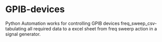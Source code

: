 # GPIB-devices
Python Automation works for controlling GPIB devices
freq_sweep_csv- tabulating all required data to a excel sheet from freq sweerp action in a signal generator. 
